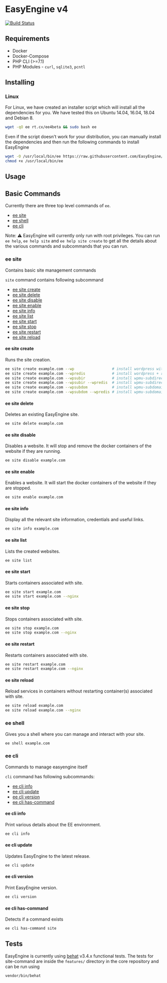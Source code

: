 # EasyEngine v4

[![Build Status](https://travis-ci.org/EasyEngine/easyengine.svg?branch=master-v4)](https://travis-ci.org/EasyEngine/easyengine)

## Requirements

* Docker
* Docker-Compose
* PHP CLI (>=7.1)
* PHP Modules - `curl`, `sqlite3`, `pcntl`

## Installing

### Linux

For Linux, we have created an installer script which will install all the dependencies for you. We have tested this on Ubuntu 14.04, 16.04, 18.04 and Debian 8.

```bash
wget -qO ee rt.cx/ee4beta && sudo bash ee
```

Even if the script doesn't work for your distribution, you can manually install the dependencies and then run the following commands to install EasyEngine

```bash
wget -O /usr/local/bin/ee https://raw.githubusercontent.com/EasyEngine/easyengine-builds/master/phar/easyengine.phar
chmod +x /usr/local/bin/ee
```

## Usage

## Basic Commands
Currently there are three top level commands of `ee`.
 * [ee site](#ee-site)
 * [ee shell](#ee-shell)
 * [ee cli](#ee-cli)

Note: :warning: EasyEngine will currently only run with root privileges. You can run `ee help`, `ee help site` and `ee help site create` to get all the details about the various commands and subcommands that you can run.

### ee site
Contains basic site management commands

`site` command contains following subcommand
 * [ee site create](#ee-site-create)
 * [ee site delete](#ee-site-delete)
 * [ee site disable](#ee-site-disable)
 * [ee site enable](#ee-site-enable)
 * [ee site info](#ee-site-info)
 * [ee site list](#ee-site-list)
 * [ee site start](#ee-site-start)
 * [ee site stop](#ee-site-stop)
 * [ee site restart](#ee-site-restart)
 * [ee site reload](#ee-site-reload)

#### ee site create
Runs the site creation.

```bash
ee site create example.com --wp                 # install wordpress without any page caching
ee site create example.com --wpredis            # install wordpress + redis caching
ee site create example.com --wpsubir            # install wpmu-subdirectory without any page caching
ee site create example.com --wpsubir --wpredis  # install wpmu-subdirectory + redis caching
ee site create example.com --wpsubdom           # install wpmu-subdomain without any page caching
ee site create example.com --wpsubdom --wpredis # install wpmu-subdomain + redis caching
```

#### ee site delete
Deletes an existing EasyEngine site.

```bash
ee site delete example.com
```

#### ee site disable
Disables a website. It will stop and remove the docker containers of the website if they are running.

```bash
ee site disable example.com
```

#### ee site enable
Enables a website. It will start the docker containers of the website if they are stopped.

```bash
ee site enable example.com
```

#### ee site info
Display all the relevant site information, credentials and useful links.

```bash
ee site info example.com
```

#### ee site list
Lists the created websites.

```bash
ee site list
```

#### ee site start
Starts containers associated with site.

```bash
ee site start example.com
ee site start example.com --nginx
```

#### ee site stop
Stops containers associated with site.

```bash
ee site stop example.com
ee site stop example.com --nginx
```

#### ee site restart
Restarts containers associated with site.

```bash
ee site restart example.com
ee site restart example.com --nginx
```

#### ee site reload
Reload services in containers without restarting container(s) associated with site.

```bash
ee site reload example.com
ee site reload example.com --nginx
```

### ee shell
Gives you a shell where you can manage and interact with your site.

```bash
ee shell example.com
```

### ee cli
Commands to manage easyengine itself

`cli` command has following subcommands:
 * [ee cli info](#ee-cli-info)
 * [ee cli update](#ee-cli-update)
 * [ee cli version](#ee-cli-version)
 * [ee cli has-command](#ee-cli-has-command)

#### ee cli info
Print various details about the EE environment.

```bash
ee cli info
```
#### ee cli update
Updates EasyEngine to the latest release.

```bash
ee cli update
```
#### ee cli version
Print EasyEngine version.

```bash
ee cli version
```
#### ee cli has-command
Detects if a command exists

```bash
ee cli has-command site
```

## Tests

EasyEngine is currently using [behat](http://behat.org/) v3.4.x functional tests. The tests for site-command are inside the `features/` directory in the core repository and can be run using 
```
vendor/bin/behat
```
